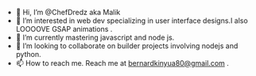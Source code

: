 - 👋 Hi, I’m @ChefDredz aka Malik
- 👀 I’m interested in web dev specializing in user interface designs.I also LOOOOVE GSAP animations .
- 🌱 I’m currently mastering javascript and node js.
- 💞️ I’m looking to collaborate on builder projects involving nodejs and python.
- 📫 How to reach me. Reach me at bernardkinyua80@gmail.com .

<!---
ChefDredz/ChefDredz is a ✨ special ✨ repository because its `README.md` (this file) appears on your GitHub profile.
You can click the Preview link to take a look at your changes.
--->

